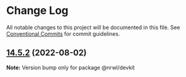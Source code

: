 # Change Log

All notable changes to this project will be documented in this file.
See [Conventional Commits](https://conventionalcommits.org) for commit guidelines.

## [14.5.2](https://github.com/nrwl/nx/compare/14.5.1...14.5.2) (2022-08-02)

**Note:** Version bump only for package @nrwl/devkit
